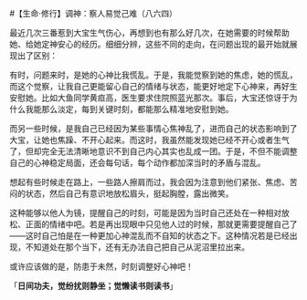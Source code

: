#【生命⋅修行】调神：察人易觉己难（八六四）

最近几次三番惹到大宝生气伤心，再想到也有那么好几次，在她需要的时候帮助她、给她定神安心的经历。细细分辨，这些不同的走向，在问题出现的最开始就展现出了区别：

有时，问题来时，是她的心神比我慌乱。于是，我能觉察到她的焦虑，她的慌乱，而这个觉察，让我自己更能留心自己的情绪与状态，能更好地定下心神来，再好生安慰她。比如大鱼同学黄疸高，医生要求住院照蓝光那次。事后，大宝还惊讶于为什么我能那么淡定，每到关键时刻，都能那么精准地安慰到她。

而另一些时候，是我自己已经因为某些事情心焦神乱了，进而自己的状态影响到了大宝，让她也焦躁、不开心起来。而这时，我虽然能发现她已经不开心或者生气了，但却完全无法清晰地意识不到自己内心其实也乱成一团。于是，不但不能调整自己的心神稳定局面，还会每句话，每个动作都加深当时的矛盾与混乱。

想起有些时候走在路上，一些路人擦肩而过，我会因为注意到他们紧张、焦虑、苦闷的状态，然后自己有意识地放松眉头，挺起胸膛，露出微笑。

这种能够以他人为镜，提醒自己的时刻，可能是因为当时自己还处在一种相对放松、正面的情绪中吧。若是再出现眼中只见他人过的时候，那就更需要提醒自己了——这时自己怕是在一种更加心神混乱而不自知的状态之下。这种情况若是已经出现，不知道处在那个当下，还有无办法自己把自己从泥沼里拉出来。

或许应该做的是，防患于未然，时刻调整好心神吧！

「**日间功夫，觉纷扰则静坐；觉懒读书则读书**」

